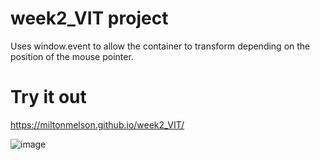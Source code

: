 # week2_VIT project
Uses window.event to allow the container to transform depending on the position of the mouse pointer.

# Try it out
https://miltonmelson.github.io/week2_VIT/

![image](https://user-images.githubusercontent.com/77636982/168724552-bf34d462-28e2-4238-a652-5a51b5b2784e.png)
